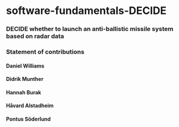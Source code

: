 # software-fundamentals-DECIDE

### DECIDE whether to launch an anti-ballistic missile system based on radar data

### Statement of contributions

#### Daniel Williams

#### Didrik Munther

#### Hannah Burak

#### Håvard Alstadheim

#### Pontus Söderlund
